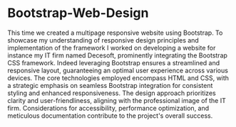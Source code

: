 # Bootstrap-Web-Design
This time we created a multipage responsive website using Bootstrap. To showcase my understanding of responsive design principles and implementation of the framework I worked on developing a website for instance my IT firm named Decesoft, prominently integrating the Bootstrap CSS framework. Indeed leveraging Bootstrap ensures a streamlined and responsive layout, guaranteeing an optimal user experience across various devices. The core technologies employed encompass HTML and CSS, with a strategic emphasis on seamless Bootstrap integration for consistent styling and enhanced responsiveness. The design approach prioritizes clarity and user-friendliness, aligning with the professional image of the IT firm. Considerations for accessibility, performance optimization, and meticulous documentation contribute to the project's overall success.
